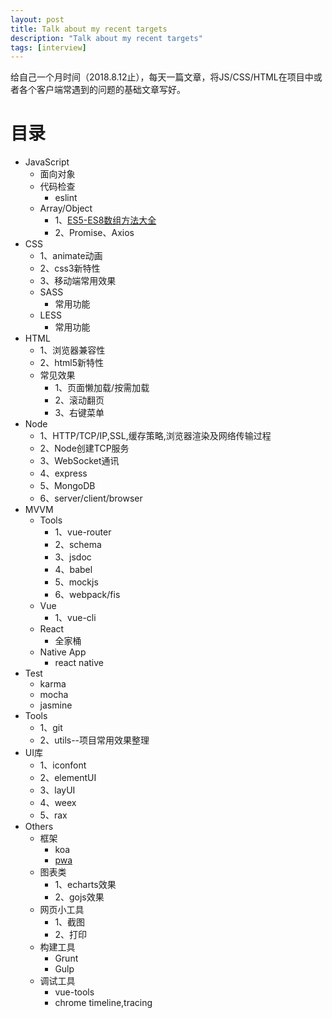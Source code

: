 ```yaml
---
layout: post
title: Talk about my recent targets
description: "Talk about my recent targets"
tags: [interview]
---
```


给自己一个月时间（2018.8.12止），每天一篇文章，将JS/CSS/HTML在项目中或者各个客户端常遇到的问题的基础文章写好。

# 目录  
- JavaScript
  - 面向对象
  - 代码检查
    - eslint
  - Array/Object
    - 1、[ES5-ES8数组方法大全](http://www.baidu.com)
    - 2、Promise、Axios
- CSS
  - 1、animate动画
  - 2、css3新特性
  - 3、移动端常用效果
  - SASS
    - 常用功能    
  - LESS
    - 常用功能
- HTML
  - 1、浏览器兼容性
  - 2、html5新特性
  - 常见效果
    - 1、页面懒加载/按需加载
    - 2、滚动翻页
    - 3、右键菜单
- Node
  - 1、HTTP/TCP/IP,SSL,缓存策略,浏览器渲染及网络传输过程
  - 2、Node创建TCP服务
  - 3、WebSocket通讯
  - 4、express
  - 5、MongoDB
  - 6、server/client/browser  
- MVVM
  - Tools
    - 1、vue-router
    - 2、schema
    - 3、jsdoc
    - 4、babel
    - 5、mockjs
    - 6、webpack/fis
  - Vue
    - 1、vue-cli
  - React
    - 全家桶
  - Native App
    - react native
- Test
  - karma
  - mocha
  - jasmine
- Tools
  - 1、git
  - 2、utils--项目常用效果整理
- UI库
  - 1、iconfont
  - 2、elementUI
  - 3、layUI
  - 4、weex
  - 5、rax
- Others
  - 框架
    - koa
    - [pwa](https://juejin.im/post/5a9e8ad5f265da23a40456d4)
  - 图表类
    - 1、echarts效果
    - 2、gojs效果
  - 网页小工具
    - 1、截图
    - 2、打印
  - 构建工具
    - Grunt
    - Gulp
  - 调试工具
    - vue-tools
    - chrome timeline,tracing

